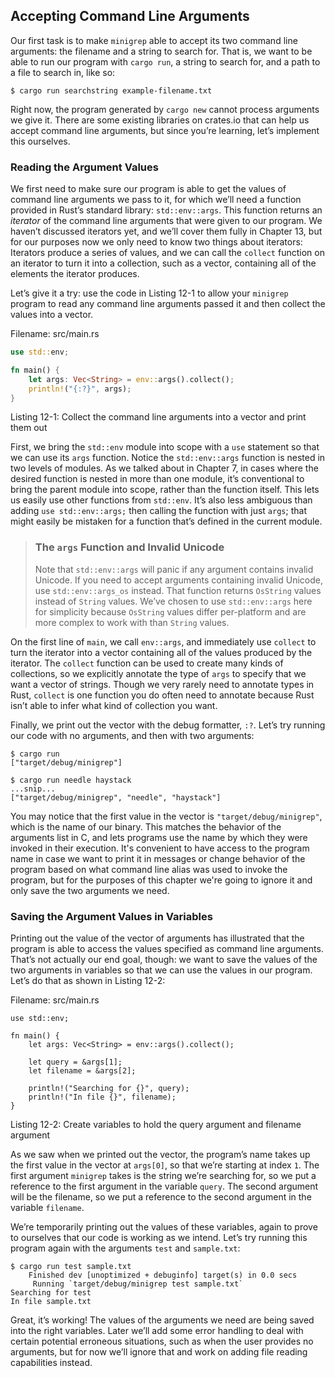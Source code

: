 ## Accepting Command Line Arguments

Our first task is to make `minigrep` able to accept its two command line
arguments: the filename and a string to search for. That is, we want to be able
to run our program with `cargo run`, a string to search for, and a path to a
file to search in, like so:

```text
$ cargo run searchstring example-filename.txt
```

Right now, the program generated by `cargo new` cannot process arguments we
give it. There are some existing libraries on crates.io that can help us accept
command line arguments, but since you’re learning, let’s implement this
ourselves.

### Reading the Argument Values

We first need to make sure our program is able to get the values of command
line arguments we pass to it, for which we’ll need a function provided in
Rust’s standard library: `std::env::args`. This function returns an *iterator*
of the command line arguments that were given to our program. We haven’t
discussed iterators yet, and we’ll cover them fully in Chapter 13, but for our
purposes now we only need to know two things about iterators: Iterators produce
a series of values, and we can call the `collect` function on an iterator to
turn it into a collection, such as a vector, containing all of the elements the
iterator produces.

Let’s give it a try: use the code in Listing 12-1 to allow your `minigrep`
program to read any command line arguments passed it and then collect the
values into a vector.


<span class="filename">Filename: src/main.rs</span>

```rust
use std::env;

fn main() {
    let args: Vec<String> = env::args().collect();
    println!("{:?}", args);
}
```

Listing 12-1: Collect the command line arguments into a vector and print them
out

First, we bring the `std::env` module into scope with a `use` statement so that
we can use its `args` function. Notice the `std::env::args` function is nested
in two levels of modules. As we talked about in Chapter 7, in cases where the
desired function is nested in more than one module, it’s conventional to bring
the parent module into scope, rather than the function itself. This lets us
easily use other functions from `std::env`. It’s also less ambiguous than
adding `use std::env::args;` then calling the function with just `args`; that
might easily be mistaken for a function that’s defined in the current module.

> ### The `args` Function and Invalid Unicode
>
> Note that `std::env::args` will panic if any argument contains invalid
> Unicode. If you need to accept arguments containing invalid Unicode, use
> `std::env::args_os` instead. That function returns `OsString` values instead
> of `String` values. We’ve chosen to use `std::env::args` here for simplicity
> because `OsString` values differ per-platform and are more complex to work
> with than `String` values.

On the first line of `main`, we call `env::args`, and immediately use `collect`
to turn the iterator into a vector containing all of the values produced by the
iterator. The `collect` function can be used to create many kinds of
collections, so we explicitly annotate the type of `args` to specify that we
want a vector of strings. Though we very rarely need to annotate types in Rust,
`collect` is one function you do often need to annotate because Rust isn’t able
to infer what kind of collection you want.

Finally, we print out the vector with the debug formatter, `:?`. Let’s try
running our code with no arguments, and then with two arguments:

```text
$ cargo run
["target/debug/minigrep"]

$ cargo run needle haystack
...snip...
["target/debug/minigrep", "needle", "haystack"]
```

You may notice that the first value in the vector is `"target/debug/minigrep"`,
which is the name of our binary. This matches the behavior of the arguments
list in C, and lets programs use the name by which they were invoked in their
execution. It's convenient to have access to the program name in case we want
to print it in messages or change behavior of the program based on what command
line alias was used to invoke the program, but for the purposes of this chapter
we're going to ignore it and only save the two arguments we need.

### Saving the Argument Values in Variables

Printing out the value of the vector of arguments has illustrated that the
program is able to access the values specified as command line arguments.
That’s not actually our end goal, though: we want to save the values of the two
arguments in variables so that we can use the values in our program. Let’s do
that as shown in Listing 12-2:

<span class="filename">Filename: src/main.rs</span>

```rust,should_panic
use std::env;

fn main() {
    let args: Vec<String> = env::args().collect();

    let query = &args[1];
    let filename = &args[2];

    println!("Searching for {}", query);
    println!("In file {}", filename);
}
```

Listing 12-2: Create variables to hold the query argument and filename argument

As we saw when we printed out the vector, the program’s name takes up the first
value in the vector at `args[0]`, so that we’re starting at index `1`. The
first argument `minigrep` takes is the string we’re searching for, so we put a
reference to the first argument in the variable `query`. The second argument
will be the filename, so we put a reference to the second argument in the
variable `filename`.

We’re temporarily printing out the values of these variables, again to prove to
ourselves that our code is working as we intend. Let’s try running this program
again with the arguments `test` and `sample.txt`:

```text
$ cargo run test sample.txt
    Finished dev [unoptimized + debuginfo] target(s) in 0.0 secs
     Running `target/debug/minigrep test sample.txt`
Searching for test
In file sample.txt
```

Great, it’s working! The values of the arguments we need are being saved into
the right variables. Later we’ll add some error handling to deal with certain
potential erroneous situations, such as when the user provides no arguments,
but for now we’ll ignore that and work on adding file reading capabilities
instead.
